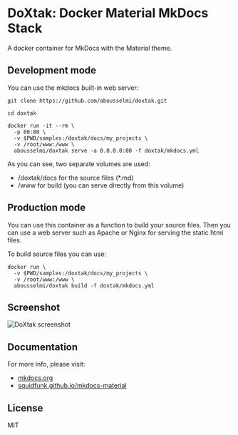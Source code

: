 # DoXtak: Docker Material MkDocs Stack
A docker container for MkDocs with the Material theme.

## Development mode

You can use the mkdocs built-in web server:

``` console
git clone https://github.com/abousselmi/doxtak.git
```

``` console
cd doxtak
```

``` console
docker run -it --rm \
  -p 80:80 \
  -v $PWD/samples:/doxtak/docs/my_projects \
  -v /root/www:/www \
  abousselmi/doxtak serve -a 0.0.0.0:80 -f doxtak/mkdocs.yml
```

As you can see, two separate volumes are used:

* /doxtak/docs for the source files (*.md)
* /www for build (you can serve directly from this volume)

## Production mode

You can use this container as a function to build your source files.
Then you can use a web server such as Apache or Nginx for serving
the static html files.

To build source files you can use:

``` console
docker run \
  -v $PWD/samples:/doxtak/docs/my_projects \
  -v /root/www:/www \
  abousselmi/doxtak build -f doxtak/mkdocs.yml
```

## Screenshot

![DoXtak screenshot](https://i.imgur.com/TcKW1Da.png "DoXtak screenshot")

## Documentation

For more info, please visit:

* [mkdocs.org](https://www.mkdocs.org/)
* [squidfunk.github.io/mkdocs-material](https://squidfunk.github.io/mkdocs-material/)

## License

MIT
